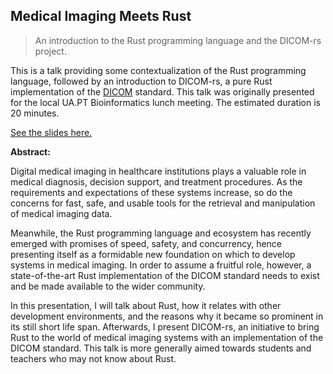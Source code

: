 ## Medical Imaging Meets Rust

> An introduction to the Rust programming language and the DICOM-rs project.

This is a talk providing some contextualization of the Rust programming language, followed by an introduction to DICOM-rs, a pure Rust implementation of the [DICOM](https://dicomstandard.org) standard. This talk was originally presented for the local UA.PT Bioinformatics lunch meeting. The estimated duration is 20 minutes.

[See the slides here.](https://enet4.github.io/mmi-rust)

**Abstract:**

Digital medical imaging in healthcare institutions plays a valuable role in medical diagnosis, decision support, and treatment procedures. As the requirements and expectations of these systems increase, so do the concerns for fast, safe, and usable tools for the retrieval and manipulation of medical imaging data.

Meanwhile, the Rust programming language and ecosystem has recently emerged with promises of speed, safety, and concurrency, hence presenting itself as a formidable new foundation on which to develop systems in medical imaging. In order to assume a fruitful role, however, a state-of-the-art Rust implementation of the DICOM standard needs to exist and be made available to the wider community.

In this presentation, I will talk about Rust, how it relates with other development environments, and the reasons why it became so prominent in its still short life span. Afterwards, I present DICOM-rs, an initiative to bring Rust to the world of medical imaging systems with an implementation of the DICOM standard. This talk is more generally aimed towards students and teachers who may not know about Rust.
